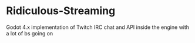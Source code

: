 # Ridiculous-Streaming
 Godot 4.x implementation of Twitch IRC chat and API inside the engine with a lot of bs going on
